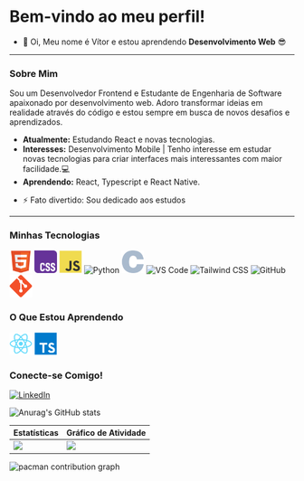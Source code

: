 
  <h1>Bem-vindo ao meu perfil!</h1>

- 👋 Oi, Meu nome é Vítor e estou aprendendo **Desenvolvimento Web** 😎

---

### Sobre Mim 
Sou um Desenvolvedor Frontend e Estudante de Engenharia de Software apaixonado por desenvolvimento web. Adoro transformar ideias em realidade através do código e estou sempre em busca de novos desafios e aprendizados. 

* **Atualmente:** Estudando React e novas tecnologias.
* **Interesses:** Desenvolvimento Mobile | Tenho interesse em estudar novas tecnologias para criar interfaces mais interessantes com maior facilidade.💻 
* **Aprendendo:** React, Typescript e React Native. 

- ⚡ Fato divertido: Sou dedicado aos estudos

---

### Minhas Tecnologias
<p>
  <img src="https://raw.githubusercontent.com/devicons/devicon/master/icons/html5/html5-original.svg" width="40" height="40"/>
  <img src="https://raw.githubusercontent.com/CSS-Next/logo.css/main/css.svg" alt="Logo CSS" width="40" />
  <img src="https://raw.githubusercontent.com/devicons/devicon/master/icons/javascript/javascript-original.svg" width="40" height="40"/>
  <img src="https://cdn.jsdelivr.net/gh/devicons/devicon/icons/python/python-original.svg" alt="Python" width="40" height="40">
  <img src="https://raw.githubusercontent.com/devicons/devicon/master/icons/c/c-original.svg" width="40" height="40"/>
  <img src="https://cdn.jsdelivr.net/gh/devicons/devicon/icons/vscode/vscode-original.svg" alt="VS Code" width="40" height="40">
  <img src="https://img.icons8.com/color/48/tailwind_css.png" alt="Tailwind CSS" width="50" height="50">
  <img src="https://cdn.jsdelivr.net/gh/devicons/devicon/icons/github/github-original.svg" alt="GitHub" width="40" height="40">
  <img src="https://raw.githubusercontent.com/devicons/devicon/master/icons/git/git-original.svg" width="40" height="40"/>
</p>

### O Que Estou Aprendendo
<p>
  <img src="https://raw.githubusercontent.com/devicons/devicon/master/icons/react/react-original.svg" width="40" height="40"/>
  <img src="https://raw.githubusercontent.com/devicons/devicon/master/icons/typescript/typescript-original.svg" width="40" height="40"/>
</p>

### Conecte-se Comigo! 
[![LinkedIn](https://img.shields.io/badge/LinkedIn-Conecte--se-blue?style=for-the-badge&logo=linkedin)](https://www.linkedin.com/in/vitor-bitencourt-de-andrade)

<!---
vitorbite/vitorbite is a ✨ special ✨ repository because its `README.md` (this file) appears on your GitHub profile.
You can click the Preview link to take a look at your changes.
--->

![Anurag's GitHub stats](https://github-readme-stats.vercel.app/api?username=vitorbite&show_icons=true&theme=radical)

| Estatísticas | Gráfico de Atividade |
|--------------|----------------------|
| <img src="https://github-readme-stats.vercel.app/api/top-langs/?username=vitorbite&theme=chartreuse-dark" width="500">   | <img src="https://github-readme-activity-graph.vercel.app/graph?username=vitorbite&theme=chartreuse-dark&hide_border=true&area=true" height="500"> |

<picture>
  <source media="(prefers-color-scheme: dark)" srcset="https://raw.githubusercontent.com/Vitorbite/Vitorbite/output/pacman-contribution-graph-dark.svg">
  <source media="(prefers-color-scheme: light)" srcset="https://raw.githubusercontent.com/Vitorbite/Vitorbite/output/pacman-contribution-graph.svg">
  <img alt="pacman contribution graph" src="https://raw.githubusercontent.com/Vitorbite/Vitorbite/output/pacman-contribution-graph.svg">
</picture>


